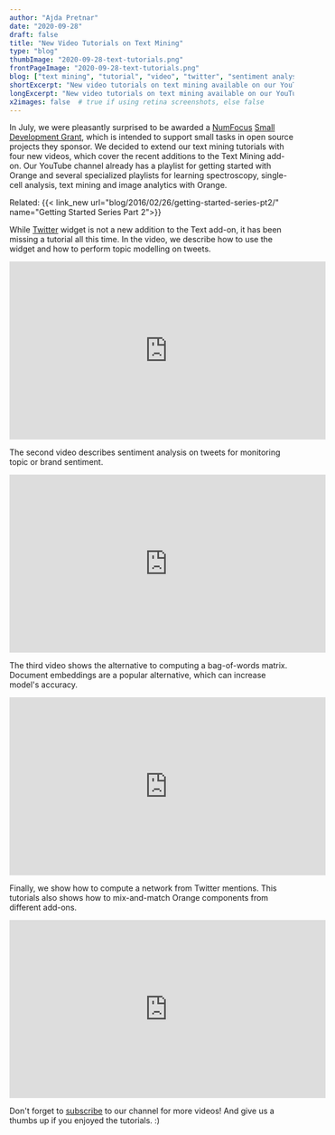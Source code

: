 ```yaml
---
author: "Ajda Pretnar"
date: "2020-09-28"
draft: false
title: "New Video Tutorials on Text Mining"
type: "blog"
thumbImage: "2020-09-28-text-tutorials.png"
frontPageImage: "2020-09-28-text-tutorials.png"
blog: ["text mining", "tutorial", "video", "twitter", "sentiment analysis", "embedding"]
shortExcerpt: "New video tutorials on text mining available on our YouTube channel."
longExcerpt: "New video tutorials on text mining available on our YouTube channel."
x2images: false  # true if using retina screenshots, else false
---
```


In July, we were pleasantly surprised to be awarded a [NumFocus](https://numfocus.org/) [Small Development Grant](https://numfocus.org/programs/sustainability), which is intended to support small tasks in open source projects they sponsor. We decided to extend our text mining tutorials with four new videos, which cover the recent additions to the Text Mining add-on. Our YouTube channel already has a playlist for getting started with Orange and several specialized playlists for learning spectroscopy, single-cell analysis, text mining and image analytics with Orange.

Related: {{< link_new url="blog/2016/02/26/getting-started-series-pt2/" name="Getting Started Series Part 2">}}

While [Twitter](https://orange.biolab.si/widget-catalog/text-mining/twitter-widget/) widget is not a new addition to the Text add-on, it has been missing a tutorial all this time. In the video, we describe how to use the widget and how to perform topic modelling on tweets.

<iframe width="560" height="315" src="https://www.youtube.com/embed/HDkI6G4slzQ" frameborder="0" allow="accelerometer; autoplay; clipboard-write; encrypted-media; gyroscope; picture-in-picture" allowfullscreen></iframe>

The second video describes sentiment analysis on tweets for monitoring topic or brand sentiment.

<iframe width="560" height="315" src="https://www.youtube.com/embed/7Fnli0wc11g" frameborder="0" allow="accelerometer; autoplay; clipboard-write; encrypted-media; gyroscope; picture-in-picture" allowfullscreen></iframe>

The third video shows the alternative to computing a bag-of-words matrix. Document embeddings are a popular alternative, which can increase model's accuracy.

<iframe width="560" height="315" src="https://www.youtube.com/embed/FPp3pDCw7u4" frameborder="0" allow="accelerometer; autoplay; clipboard-write; encrypted-media; gyroscope; picture-in-picture" allowfullscreen></iframe>

Finally, we show how to compute a network from Twitter mentions. This tutorials also shows how to mix-and-match Orange components from different add-ons.

<iframe width="560" height="315" src="https://www.youtube.com/embed/XE1_tPgfxoA" frameborder="0" allow="accelerometer; autoplay; clipboard-write; encrypted-media; gyroscope; picture-in-picture" allowfullscreen></iframe>

Don't forget to <a href="https://www.youtube.com/c/OrangeDataMining">subscribe</a> to our channel for more videos! And give us a thumbs up if you enjoyed the tutorials. :)